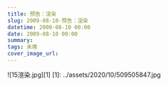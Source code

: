 ```yaml
---
title: 预告：渲染
slug: 2009-08-10-预告：渲染
datetime: 2009-08-10 00:00
date: 2009-08-10 00:00
summary: 
tags: 未境
cover_image_url: 
---
```

![15渲染.jpg][1]  [1]: ../assets/2020/10/509505847.jpg